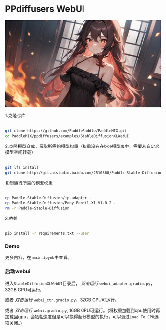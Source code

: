 # PPdiffusers WebUI

![](./static/image_hutao.png)

1.克隆仓库
```bash

git clone https://github.com/PaddlePaddle/PaddleMIX.git
cd PaddleMIX/ppdiffusers/examples/StableDiffusionXLWebUI
```

2.克隆模型仓库，获取所需的模型权重（权重没有在bce模型库中，需要从自定义模型空间转载）
```bash

git lfs install
git clone http://git.aistudio.baidu.com/2510368/Paddle-Stable-Diffusion.git
```

复制运行所需的模型权重
```bash

cp Paddle-Stable-Diffusion/ip-adapter .
cp Paddle-Stable-Diffusion/Pony_Pencil-Xl-V1.0.2 .
rm -r Paddle-Stable-Diffusion
```

3.依赖
```bash

pip install -r requirements.txt --user
```

### Demo

更多内容，在 `main.ipynb`中查看。


### 启动webui

进入`StableDiffusionXLWebUI`目录后，
*双击运行* `webui_adapter.gradio.py`，32GB GPU可运行。

或者
*双击运行* `webui_ctr.gradio.py`，32GB GPU可运行。

或者
*双击运行* `webui.gradio.py`, 16GB GPU可运行。(将权重加载到cpu使用时再加载回gpu，会牺牲速度但是可以换得超分模型的执行，可以通过`Load To CPU`选项关闭。)
